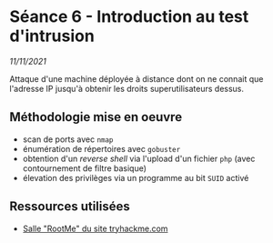 # Séance 6 - Introduction au test d'intrusion
*11/11/2021*

Attaque d'une machine déployée à distance dont on ne connait que l'adresse IP jusqu'à obtenir les droits superutilisateurs dessus.

## Méthodologie mise en oeuvre
- scan de ports avec `nmap`
- énumération de répertoires avec `gobuster`
- obtention d'un *reverse shell* via l'upload d'un fichier `php` (avec contournement de filtre basique)
- élevation des privilèges via un programme au bit `SUID` activé

## Ressources utilisées
- [Salle "RootMe" du site tryhackme.com](https://tryhackme.com/room/rrootme)